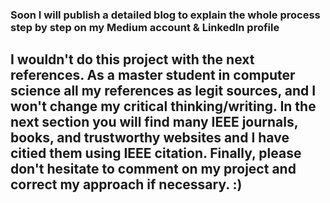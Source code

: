 ### Soon I will publish a detailed blog to explain the whole process step by step on my Medium account & LinkedIn profile 

## I wouldn't do this project with the next references. As a master student in computer science all my references as legit sources, and I won't change my critical thinking/writing. In the next section you will find many IEEE journals, books, and trustworthy websites and I have citied them using IEEE citation. Finally, please don't hesitate to comment on my project and correct my approach if necessary. :)

